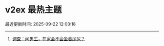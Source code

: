 # v2ex 最热主题

最近更新时间: 2025-09-22 12:03:18

--- 
1. [调查：问男生，在家会不会坐着尿尿？](https://www.v2ex.com/t/1160930) 
